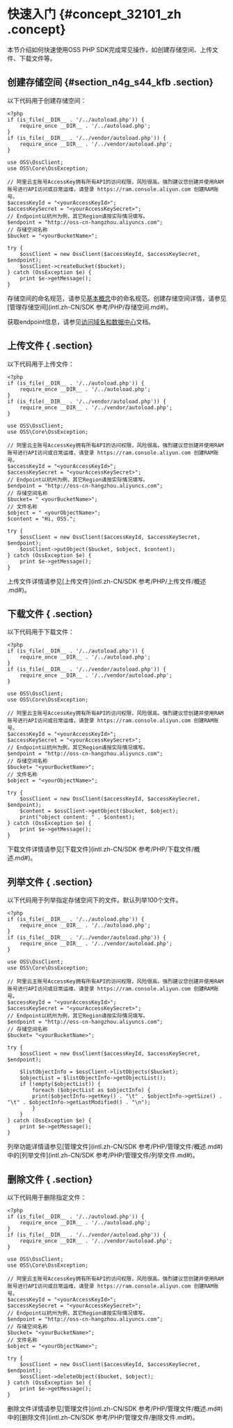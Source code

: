 # 快速入门 {#concept_32101_zh .concept}

本节介绍如何快速使用OSS PHP SDK完成常见操作，如创建存储空间、上传文件、下载文件等。

## 创建存储空间 {#section_n4g_s44_kfb .section}

以下代码用于创建存储空间：

```language-php
<?php
if (is_file(__DIR__ . '/../autoload.php')) {
    require_once __DIR__ . '/../autoload.php';
}
if (is_file(__DIR__ . '/../vendor/autoload.php')) {
    require_once __DIR__ . '/../vendor/autoload.php';
}

use OSS\OssClient;
use OSS\Core\OssException;

// 阿里云主账号AccessKey拥有所有API的访问权限，风险很高。强烈建议您创建并使用RAM账号进行API访问或日常运维，请登录 https://ram.console.aliyun.com 创建RAM账号。
$accessKeyId = "<yourAccessKeyId>";
$accessKeySecret = "<yourAccessKeySecret>";
// Endpoint以杭州为例，其它Region请按实际情况填写。
$endpoint = "http://oss-cn-hangzhou.aliyuncs.com";
// 存储空间名称
$bucket = "<yourBucketName>";

try {
	$ossClient = new OssClient($accessKeyId, $accessKeySecret, $endpoint);
	$ossClient->createBucket($bucket);
} catch (OssException $e) {
	print $e->getMessage();
}

```

存储空间的命名规范，请参见[基本概念](../../../../../intl.zh-CN/开发指南/基本概念介绍.md#)中的命名规范。创建存储空间详情，请参见[管理存储空间](intl.zh-CN/SDK 参考/PHP/存储空间.md#)。

获取endpoint信息，请参见[访问域名和数据中心](../../../../../intl.zh-CN/开发指南/访问域名（Endpoint）/访问域名和数据中心.md#)文档。

## 上传文件 { .section}

以下代码用于上传文件：

```language-php
<?php
if (is_file(__DIR__ . '/../autoload.php')) {
    require_once __DIR__ . '/../autoload.php';
}
if (is_file(__DIR__ . '/../vendor/autoload.php')) {
    require_once __DIR__ . '/../vendor/autoload.php';
}

use OSS\OssClient;
use OSS\Core\OssException;

// 阿里云主账号AccessKey拥有所有API的访问权限，风险很高。强烈建议您创建并使用RAM账号进行API访问或日常运维，请登录 https://ram.console.aliyun.com 创建RAM账号。
$accessKeyId = "<yourAccessKeyId>";
$accessKeySecret = "<yourAccessKeySecret>";
// Endpoint以杭州为例，其它Region请按实际情况填写。
$endpoint = "http://oss-cn-hangzhou.aliyuncs.com";
// 存储空间名称
$bucket= " <yourBucketName>";
// 文件名称
$object = " <yourObjectName>";
$content = "Hi, OSS.";

try {
	$ossClient = new OssClient($accessKeyId, $accessKeySecret, $endpoint);
	$ossClient->putObject($bucket, $object, $content);
} catch (OssException $e) {
	print $e->getMessage();
}

```

上传文件详情请参见[上传文件](intl.zh-CN/SDK 参考/PHP/上传文件/概述 .md#)。

## 下载文件 { .section}

以下代码用于下载文件：

```language-php
<?php
if (is_file(__DIR__ . '/../autoload.php')) {
    require_once __DIR__ . '/../autoload.php';
}
if (is_file(__DIR__ . '/../vendor/autoload.php')) {
    require_once __DIR__ . '/../vendor/autoload.php';
}

use OSS\OssClient;
use OSS\Core\OssException;

// 阿里云主账号AccessKey拥有所有API的访问权限，风险很高。强烈建议您创建并使用RAM账号进行API访问或日常运维，请登录 https://ram.console.aliyun.com 创建RAM账号。
$accessKeyId = "<yourAccessKeyId>";
$accessKeySecret = "<yourAccessKeySecret>";
// Endpoint以杭州为例，其它Region请按实际情况填写。
$endpoint = "http://oss-cn-hangzhou.aliyuncs.com";
// 存储空间名称
$bucket= "<yourBucketName>";
// 文件名称
$object = "<yourObjectName>";

try {
	$ossClient = new OssClient($accessKeyId, $accessKeySecret, $endpoint);
	$content = $ossClient->getObject($bucket, $object);
    print("object content: " . $content);
} catch (OssException $e) {
	print $e->getMessage();
}

```

下载文件详情请参见[下载文件](intl.zh-CN/SDK 参考/PHP/下载文件/概述.md#)。

## 列举文件 { .section}

以下代码用于列举指定存储空间下的文件。默认列举100个文件。

```language-php
<?php
if (is_file(__DIR__ . '/../autoload.php')) {
    require_once __DIR__ . '/../autoload.php';
}
if (is_file(__DIR__ . '/../vendor/autoload.php')) {
    require_once __DIR__ . '/../vendor/autoload.php';
}

use OSS\OssClient;
use OSS\Core\OssException;

// 阿里云主账号AccessKey拥有所有API的访问权限，风险很高。强烈建议您创建并使用RAM账号进行API访问或日常运维，请登录 https://ram.console.aliyun.com 创建RAM账号。
$accessKeyId = "<yourAccessKeyId>";
$accessKeySecret = "<yourAccessKeySecret>";
// Endpoint以杭州为例，其它Region请按实际情况填写。
$endpoint = "http://oss-cn-hangzhou.aliyuncs.com";
// 存储空间名称
$bucket= "<yourBucketName>";

try {
	$ossClient = new OssClient($accessKeyId, $accessKeySecret, $endpoint);
	
	$listObjectInfo = $ossClient->listObjects($bucket);
	$objectList = $listObjectInfo->getObjectList();
	if (!empty($objectList)) {
		foreach ($objectList as $objectInfo) {
		print($objectInfo->getKey() . "\t" . $objectInfo->getSize() . "\t" . $objectInfo->getLastModified() . "\n");
		}
	}
} catch (OssException $e) {
	print $e->getMessage();
}

```

列举功能详情请参见[管理文件](intl.zh-CN/SDK 参考/PHP/管理文件/概述.md#)中的[列举文件](intl.zh-CN/SDK 参考/PHP/管理文件/列举文件.md#)。

## 删除文件 { .section}

以下代码用于删除指定文件：

```language-php
<?php
if (is_file(__DIR__ . '/../autoload.php')) {
    require_once __DIR__ . '/../autoload.php';
}
if (is_file(__DIR__ . '/../vendor/autoload.php')) {
    require_once __DIR__ . '/../vendor/autoload.php';
}

use OSS\OssClient;
use OSS\Core\OssException;

// 阿里云主账号AccessKey拥有所有API的访问权限，风险很高。强烈建议您创建并使用RAM账号进行API访问或日常运维，请登录 https://ram.console.aliyun.com 创建RAM账号。
$accessKeyId = "<yourAccessKeyId>";
$accessKeySecret = "<yourAccessKeySecret>";
// Endpoint以杭州为例，其它Region请按实际情况填写。
$endpoint = "http://oss-cn-hangzhou.aliyuncs.com";
// 存储空间名称
$bucket= "<yourBucketName>";
// 文件名称
$object = "<yourObjectName>";

try {
	$ossClient = new OssClient($accessKeyId, $accessKeySecret, $endpoint);
	$ossClient->deleteObject($bucket, $object);
} catch (OssException $e) {
	print $e->getMessage();
}

```

删除文件详情请参见[管理文件](intl.zh-CN/SDK 参考/PHP/管理文件/概述.md#)中的[删除文件](intl.zh-CN/SDK 参考/PHP/管理文件/删除文件.md#)。

